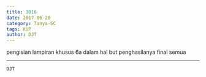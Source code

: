 ```yaml
---
title: 3016
date: 2017-06-20
category: Tanya-SC
tags: KUP
author: DJT
---
```


pengisian lampiran khusus 6a dalam hal but penghasilanya final semua

---



`DJT`
